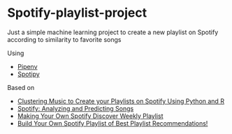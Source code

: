 # Spotify-playlist-project
Just a simple machine learning project to create a new playlist on Spotify according to similarity to favorite songs

Using
* [Pipenv](https://docs.pipenv.org/)
* [Spotipy](https://spotipy.readthedocs.io/)

Based on
* [Clustering Music to Create your Playlists on Spotify Using Python and R](https://towardsdatascience.com/clustering-music-to-create-your-personal-playlists-on-spotify-using-python-and-k-means-a39c4158589a)
* [Spotify: Analyzing and Predicting Songs](https://medium.com/mlreview/spotify-analyzing-and-predicting-songs-58827a0fa42b)
* [Making Your Own Spotify Discover Weekly Playlist](https://towardsdatascience.com/making-your-own-discover-weekly-f1ac7546fedb)
* [Build Your Own Spotify Playlist of Best Playlist Recommendations!](https://medium.com/deep-learning-turkey/build-your-own-spotify-playlist-of-best-playlist-recommendations-fc9ebe92826a)
